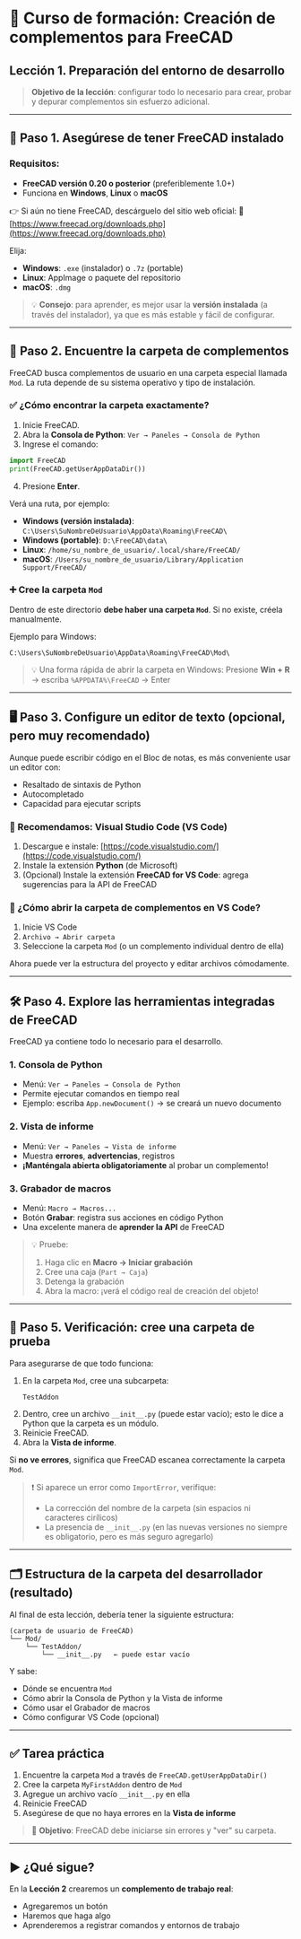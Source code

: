# 📘 Curso de formación: Creación de complementos para FreeCAD
## Lección 1. Preparación del entorno de desarrollo

> **Objetivo de la lección**: configurar todo lo necesario para crear, probar y depurar complementos sin esfuerzo adicional.

---

## 🔧 Paso 1. Asegúrese de tener FreeCAD instalado

### Requisitos:
- **FreeCAD versión 0.20 o posterior** (preferiblemente 1.0+)
- Funciona en **Windows**, **Linux** o **macOS**

👉 Si aún no tiene FreeCAD, descárguelo del sitio web oficial:
🔗 [https://www.freecad.org/downloads.php](https://www.freecad.org/downloads.php)

Elija:
- **Windows**: `.exe` (instalador) o `.7z` (portable)
- **Linux**: AppImage o paquete del repositorio
- **macOS**: `.dmg`

> 💡 **Consejo**: para aprender, es mejor usar la **versión instalada** (a través del instalador), ya que es más estable y fácil de configurar.

---

## 📁 Paso 2. Encuentre la carpeta de complementos

FreeCAD busca complementos de usuario en una carpeta especial llamada `Mod`.
La ruta depende de su sistema operativo y tipo de instalación.

### ✅ ¿Cómo encontrar la carpeta exactamente?

1. Inicie FreeCAD.
2. Abra la **Consola de Python**:
   `Ver → Paneles → Consola de Python`
3. Ingrese el comando:

```python
import FreeCAD
print(FreeCAD.getUserAppDataDir())
```

4. Presione **Enter**.

Verá una ruta, por ejemplo:

- **Windows (versión instalada)**:
  `C:\Users\SuNombreDeUsuario\AppData\Roaming\FreeCAD\`
- **Windows (portable)**:
  `D:\FreeCAD\data\`
- **Linux**:
  `/home/su_nombre_de_usuario/.local/share/FreeCAD/`
- **macOS**:
  `/Users/su_nombre_de_usuario/Library/Application Support/FreeCAD/`

### ➕ Cree la carpeta `Mod`

Dentro de este directorio **debe haber una carpeta `Mod`**.
Si no existe, créela manualmente.

Ejemplo para Windows:
```
C:\Users\SuNombreDeUsuario\AppData\Roaming\FreeCAD\Mod\
```

> 💡 Una forma rápida de abrir la carpeta en Windows:
> Presione **Win + R** → escriba `%APPDATA%\FreeCAD` → Enter

---

## 🖥 Paso 3. Configure un editor de texto (opcional, pero muy recomendado)

Aunque puede escribir código en el Bloc de notas, es más conveniente usar un editor con:
- Resaltado de sintaxis de Python
- Autocompletado
- Capacidad para ejecutar scripts

### 🔹 Recomendamos: **Visual Studio Code (VS Code)**

1. Descargue e instale: [https://code.visualstudio.com/](https://code.visualstudio.com/)
2. Instale la extensión **Python** (de Microsoft)
3. (Opcional) Instale la extensión **FreeCAD for VS Code**: agrega sugerencias para la API de FreeCAD

### 🔹 ¿Cómo abrir la carpeta de complementos en VS Code?

1. Inicie VS Code
2. `Archivo → Abrir carpeta`
3. Seleccione la carpeta `Mod` (o un complemento individual dentro de ella)

Ahora puede ver la estructura del proyecto y editar archivos cómodamente.

---

## 🛠 Paso 4. Explore las herramientas integradas de FreeCAD

FreeCAD ya contiene todo lo necesario para el desarrollo.

### 1. **Consola de Python**
- Menú: `Ver → Paneles → Consola de Python`
- Permite ejecutar comandos en tiempo real
- Ejemplo: escriba `App.newDocument()` → se creará un nuevo documento

### 2. **Vista de informe**
- Menú: `Ver → Paneles → Vista de informe`
- Muestra **errores**, **advertencias**, registros
- **¡Manténgala abierta obligatoriamente** al probar un complemento!

### 3. **Grabador de macros**
- Menú: `Macro → Macros...`
- Botón **Grabar**: registra sus acciones en código Python
- Una excelente manera de **aprender la API** de FreeCAD

> 💡 Pruebe:
> 1. Haga clic en **Macro → Iniciar grabación**
> 2. Cree una caja (`Part → Caja`)
> 3. Detenga la grabación
> 4. Abra la macro: ¡verá el código real de creación del objeto!

---

## 🧪 Paso 5. Verificación: cree una carpeta de prueba

Para asegurarse de que todo funciona:

1. En la carpeta `Mod`, cree una subcarpeta:
   ```
   TestAddon
   ```
2. Dentro, cree un archivo `__init__.py` (puede estar vacío); esto le dice a Python que la carpeta es un módulo.
3. Reinicie FreeCAD.
4. Abra la **Vista de informe**.

Si **no ve errores**, significa que FreeCAD escanea correctamente la carpeta `Mod`.

> ❗ Si aparece un error como `ImportError`, verifique:
> - La corrección del nombre de la carpeta (sin espacios ni caracteres cirílicos)
> - La presencia de `__init__.py` (en las nuevas versiones no siempre es obligatorio, pero es más seguro agregarlo)

---

## 🗂 Estructura de la carpeta del desarrollador (resultado)

Al final de esta lección, debería tener la siguiente estructura:

```
(carpeta de usuario de FreeCAD)
└── Mod/
    └── TestAddon/
        └── __init__.py   ← puede estar vacío
```

Y sabe:
- Dónde se encuentra `Mod`
- Cómo abrir la Consola de Python y la Vista de informe
- Cómo usar el Grabador de macros
- Cómo configurar VS Code (opcional)

---

## ✅ Tarea práctica

1. Encuentre la carpeta `Mod` a través de `FreeCAD.getUserAppDataDir()`
2. Cree la carpeta `MyFirstAddon` dentro de `Mod`
3. Agregue un archivo vacío `__init__.py` en ella
4. Reinicie FreeCAD
5. Asegúrese de que no haya errores en la **Vista de informe**

> 🎯 **Objetivo**: FreeCAD debe iniciarse sin errores y "ver" su carpeta.

---

## ▶️ ¿Qué sigue?

En la **Lección 2** crearemos un **complemento de trabajo real**:
- Agregaremos un botón
- Haremos que haga algo
- Aprenderemos a registrar comandos y entornos de trabajo

